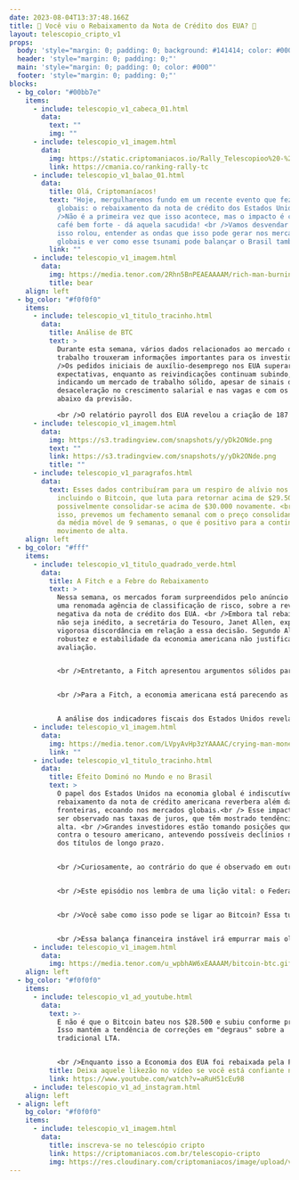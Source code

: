 ```yaml
---
date: 2023-08-04T13:37:48.166Z
title: 💸 Você viu o Rebaixamento da Nota de Crédito dos EUA? 🧨
layout: telescopio_cripto_v1
props:
  body: 'style="margin: 0; padding: 0; background: #141414; color: #000"'
  header: 'style="margin: 0; padding: 0;"'
  main: 'style="margin: 0; padding: 0; color: #000"'
  footer: 'style="margin: 0; padding: 0;"'
blocks:
  - bg_color: "#00bb7e"
    items:
      - include: telescopio_v1_cabeca_01.html
        data:
          text: ""
          img: ""
      - include: telescopio_v1_imagem.html
        data:
          img: https://static.criptomaniacos.io/Rally_Telescopioo%20-%20Copia.png
          link: https://cmania.co/ranking-rally-tc
      - include: telescopio_v1_balao_01.html
        data:
          title: Olá, Criptomaníacos!
          text: "Hoje, mergulharemos fundo em um recente evento que fez ondas nos mercados
            globais: o rebaixamento da nota de crédito dos Estados Unidos. <br
            />Não é a primeira vez que isso acontece, mas o impacto é como um
            café bem forte - dá aquela sacudida! <br />Vamos desvendar por que
            isso rolou, entender as ondas que isso pode gerar nos mercados
            globais e ver como esse tsunami pode balançar o Brasil também."
          link: ""
      - include: telescopio_v1_imagem.html
        data:
          img: https://media.tenor.com/2Rhn5BnPEAEAAAAM/rich-man-burning-money.gif
          title: bear
    align: left
  - bg_color: "#f0f0f0"
    items:
      - include: telescopio_v1_titulo_tracinho.html
        data:
          title: Análise de BTC
          text: >
            Durante esta semana, vários dados relacionados ao mercado de
            trabalho trouxeram informações importantes para os investidores. <br
            />Os pedidos iniciais de auxílio-desemprego nos EUA superaram as
            expectativas, enquanto as reivindicações continuam subindo,
            indicando um mercado de trabalho sólido, apesar de sinais de
            desaceleração no crescimento salarial e nas vagas e com os JOLTs
            abaixo da previsão.

            <br />O relatório payroll dos EUA revelou a criação de 187 mil empregos em julho, ficando aquém das previsões de 200 mil, mas superando a revisão anterior de 185 mil. A taxa de desemprego caiu para 3,5%, abaixo das previsões.
      - include: telescopio_v1_imagem.html
        data:
          img: https://s3.tradingview.com/snapshots/y/yDk2ONde.png
          text: ""
          link: https://s3.tradingview.com/snapshots/y/yDk2ONde.png
          title: ""
      - include: telescopio_v1_paragrafos.html
        data:
          text: Esses dados contribuíram para um respiro de alívio nos principais ativos,
            incluindo o Bitcoin, que luta para retornar acima de $29.500 e
            possivelmente consolidar-se acima de $30.000 novamente. <br />Com
            isso, prevemos um fechamento semanal com o preço consolidando acima
            da média móvel de 9 semanas, o que é positivo para a continuação do
            movimento de alta.
    align: left
  - bg_color: "#fff"
    items:
      - include: telescopio_v1_titulo_quadrado_verde.html
        data:
          title: A Fitch e a Febre do Rebaixamento
          text: >
            Nessa semana, os mercados foram surpreendidos pelo anúncio da Fitch,
            uma renomada agência de classificação de risco, sobre a revisão
            negativa da nota de crédito dos EUA. <br />Embora tal rebaixamento
            não seja inédito, a secretária do Tesouro, Janet Allen, expressou
            vigorosa discordância em relação a essa decisão. Segundo Allen, a
            robustez e estabilidade da economia americana não justificam essa
            avaliação.


            <br />Entretanto, a Fitch apresentou argumentos sólidos para embasar sua avaliação. O desgaste fiscal da maior economia mundial tem sido uma preocupação latente. Questões como a dificuldade em elevar rapidamente o teto da dívida e a carência de um plano fiscal de médio prazo têm peso considerável nesse rebaixamento.


            <br />Para a Fitch, a economia americana está parecendo as etapas finais de um jogo de Tetris - as peças não se encaixam. Assim, a Fitch deu o veredito: nota de crédito mais baixa.


            A análise dos indicadores fiscais dos Estados Unidos revela uma tendência preocupante. A dívida pública vem crescendo, atingindo aproximadamente 112.9% do PIB. <br />Comparado a países com classificação de risco AAA, esse nível de endividamento é notavelmente mais elevado.  Se bater um perrengue, como uma recessão, a coisa pode desandar de vez.
      - include: telescopio_v1_imagem.html
        data:
          img: https://media.tenor.com/LVpyAvHp3zYAAAAC/crying-man-money.gif
          link: ""
      - include: telescopio_v1_titulo_tracinho.html
        data:
          title: Efeito Dominó no Mundo e no Brasil
          text: >
            O papel dos Estados Unidos na economia global é indiscutível. O
            rebaixamento da nota de crédito americana reverbera além das
            fronteiras, ecoando nos mercados globais.<br /> Esse impacto pode
            ser observado nas taxas de juros, que têm mostrado tendência de
            alta. <br />Grandes investidores estão tomando posições que apostam
            contra o tesouro americano, antevendo possíveis declínios nos preços
            dos títulos de longo prazo.


            <br />Curiosamente, ao contrário do que é observado em outras economias, o dólar americano não sofre desvalorização acentuada diante do aumento do déficit fiscal. Isso se deve à posição privilegiada do dólar como moeda de reserva global. <br />Contudo, essa dinâmica pode não ser sustentável no longo prazo, especialmente se a situação fiscal se agravar.


            <br />Este episódio nos lembra de uma lição vital: o Federal Reserve, o banco central dos EUA, prioriza a estabilidade do dólar acima de outros fatores econômicos.<br /> A preservação do valor da moeda é sua missão primordial, mesmo que isso signifique permitir que o Tesouro enfrente dificuldades fiscais. 


            <br />Você sabe como isso pode se ligar ao Bitcoin? Essa turbulência do sistema financeiro tradicional é como um megafone anunciando as vantagens da descentralização. <br />Enquanto as moedas fiat dançam conforme as notas dos bancos centrais, o Bitcoin permanece firme em seu código, imune a manobras políticas e impressões desenfreadas. 


            <br />Essa balança financeira instável irá empurrar mais olhares em direção à criptomoeda que opera fora desse sistema. É a revolução Bitcoin, que é o único dinheiro merecedor de uma nota AAA!
      - include: telescopio_v1_imagem.html
        data:
          img: https://media.tenor.com/u_wpbhAW6xEAAAAM/bitcoin-btc.gif
    align: left
  - bg_color: "#f0f0f0"
    items:
      - include: telescopio_v1_ad_youtube.html
        data:
          text: >-
            E não é que o Bitcoin bateu nos $28.500 e subiu conforme previsto?
            Isso mantém a tendência de correções em "degraus" sobre a
            tradicional LTA.


            <br />Enquanto isso a Economia dos EUA foi rebaixada pela Fitch, com sua Nota de Crédito caindo de AAA para AA+, o que indica aumento de risco ao investir em solo americano. E se o dólar perde força... 
          title: Deixa aquele likezão no vídeo se você está confiante no BTC!
          link: https://www.youtube.com/watch?v=aRuH51cEu98
      - include: telescopio_v1_ad_instagram.html
    align: left
  - align: left
    bg_color: "#f0f0f0"
    items:
      - include: telescopio_v1_imagem.html
        data:
          title: inscreva-se no telescópio cripto
          link: https://criptomaniacos.com.br/telescopio-cripto
          img: https://res.cloudinary.com/criptomaniacos/image/upload/v1662133224/telescopio/inscreva-se-telescopio.png
---
```

